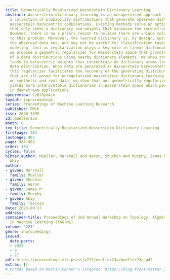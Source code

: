 ```yaml
---
title: Geometrically Regularized Wasserstein Dictionary Learning
abstract: Wasserstein dictionary learning is an unsupervised approach to learning
  a collection of probability distributions that generate observed distributions as
  Wasserstein barycentric combinations. Existing methods solve an optimization problem
  that only seeks a dictionary and weights that minimize the reconstruction accuracy.
  However, there is no a priori reason to believe there are unique solutions in general
  to this problem. Moreover, the learned dictionary is, by design, optimized to represent
  the observed data set, and may not be useful for classification tasks or generative
  modeling. Just as regularization plays a key role in linear dictionary learning,
  we propose a geometric regularizer for Wasserstein space that promotes representations
  of a data distributions using nearby dictionary elements. We show that this regularizer
  leads to barycentric weights that concentrate on dictionary atoms local to each
  data distribution. When data are generated as Wasserstein barycenters of fixed distributions,
  this regularizer facilitates the recovery of the generating distributions in cases
  that are ill-posed for unregularized Wasserstein dictionary learning. Through experimentation
  on synthetic and real data, we show that our geometrically regularized approach
  yields more interpretable dictionaries in Wasserstein space which perform better
  in downstream applications.
openreview: CzBlOyoAjv
layout: inproceedings
series: Proceedings of Machine Learning Research
publisher: PMLR
issn: 2640-3498
id: mueller23a
month: 0
tex_title: Geometrically Regularized Wasserstein Dictionary Learning
firstpage: 384
lastpage: 403
page: 384-403
order: 384
cycles: false
bibtex_author: Mueller, Marshall and Aeron, Shuchin and Murphy, James M. and Tasissa,
  Abiy
author:
- given: Marshall
  family: Mueller
- given: Shuchin
  family: Aeron
- given: James M.
  family: Murphy
- given: Abiy
  family: Tasissa
date: 2023-09-27
address: 
container-title: Proceedings of 2nd Annual Workshop on Topology, Algebra, and Geometry
  in Machine Learning (TAG-ML)
volume: '221'
genre: inproceedings
issued:
  date-parts:
  - 2023
  - 9
  - 27
pdf: https://proceedings.mlr.press/v221/mueller23a/mueller23a.pdf
extras: []
# Format based on Martin Fenner's citeproc: https://blog.front-matter.io/posts/citeproc-yaml-for-bibliographies/
---
```

